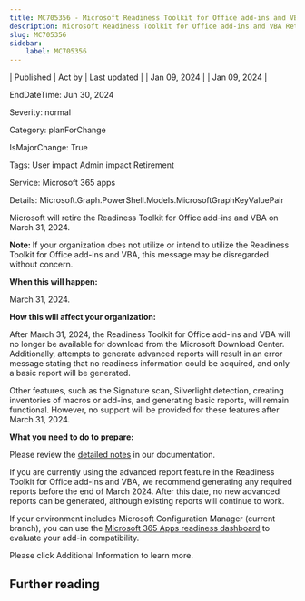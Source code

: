 ```yaml
---
title: MC705356 - Microsoft Readiness Toolkit for Office add-ins and VBA Retirement note
description: Microsoft Readiness Toolkit for Office add-ins and VBA Retirement note
slug: MC705356
sidebar:
    label: MC705356
---
```



| Published | Act by | Last updated |
| Jan 09, 2024 |  | Jan 09, 2024 |

EndDateTime: Jun 30, 2024

Severity: normal

Category: planForChange

IsMajorChange: True

Tags: User impact Admin impact Retirement

Service: Microsoft 365 apps

Details: Microsoft.Graph.PowerShell.Models.MicrosoftGraphKeyValuePair

<p>Microsoft will retire the Readiness Toolkit for Office add-ins and VBA on March 31, 2024.</p><p><b>Note:&nbsp;</b>If your organization does not utilize or intend to utilize the Readiness Toolkit for Office add-ins and VBA, this message may be disregarded without concern.</p><p><b>When this will happen:</b></p><p>March 31, 2024.</p><p><b>How this will affect your organization:</b><br></p><p>After March 31, 2024, the Readiness Toolkit for Office add-ins and VBA will no longer be available for download from the Microsoft Download Center. Additionally, attempts to generate advanced reports will result in an error message stating that no readiness information could be acquired, and only a basic report will be generated.</p><p>Other features, such as the Signature scan, Silverlight detection, creating inventories of macros or add-ins, and generating basic reports, will remain functional. However, no support will be provided for these features after March 31, 2024.</p><p><b>What you need to do to prepare:</b></p><p>Please review the <a href="https://learn.microsoft.com/deployoffice/readiness-toolkit-application-compatibility-microsoft-365-apps#office-readiness-toolkit-retirement" target="_blank">detailed notes</a>&nbsp;in our documentation.</p><p>If you are currently using the advanced report feature in the Readiness Toolkit for Office add-ins and VBA, we recommend generating any required reports before the end of March 2024. After this date, no new advanced reports can be generated, although existing reports will continue to work.
</p><p>
</p><p>If your environment includes Microsoft Configuration Manager (current branch), you can use the <a href="https://learn.microsoft.com/mem/configmgr/sum/deploy-use/office-365-dashboard#bkmk_readiness-dash" target="_blank">Microsoft 365 Apps readiness dashboard</a> to evaluate your add-in compatibility.</p><p>Please click Additional Information to learn more.</p>

## Further reading
